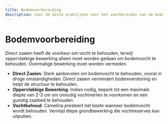 ```yaml
---
title: Bodemvoorbereiding
description: Leer de beste praktijken voor het voorbereiden van de bodem voordat je camelina plant om optimale groei en opbrengst te verzekeren.
---
```

# Bodemvoorbereiding

Direct zaaien heeft de voorkeur om vocht te behouden, terwijl oppervlakkige bewerking alleen moet worden gedaan om bodemvocht te behouden. Overmatige bewerking moet worden vermeden.

- **Direct Zaaien**: Sterk aanbevolen om bodemvocht te behouden, vooral in droge omstandigheden. Direct zaaien vermindert bodemverstoring en helpt de structuur te behouden.
- **Oppervlakkige Bewerking**: Indien nodig, beperk tot een maximale diepte van 2-3 cm om onnodig vochtverlies te voorkomen en een gunstig zaaibed te behouden.
- **Vochtbehoud**: Camelina presteert het beste wanneer bodemvocht wordt behouden. Vermijd diepe grondbewerking die vochtreserves kan uitputten.